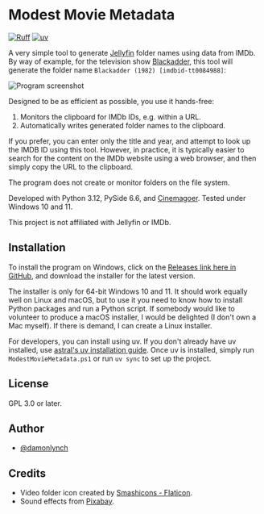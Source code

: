 # Modest Movie Metadata

[![Ruff](https://img.shields.io/endpoint?url=https://raw.githubusercontent.com/astral-sh/ruff/main/assets/badge/v2.json)](https://github.com/astral-sh/ruff)
[![uv](https://img.shields.io/endpoint?url=https://raw.githubusercontent.com/astral-sh/uv/main/assets/badge/v0.json)](https://github.com/astral-sh/uv)

A very simple tool to generate [Jellyfin](https://jellyfin.org/) folder
names using data from IMDb. By way of example, for the television show
[Blackadder](https://www.imdb.com/title/tt0084988/), this tool will
generate the folder name `Blackadder (1982) [imdbid-tt0084988]`:

![Program screenshot](.github/modest-movie-metadata.png)

Designed to be as efficient as possible, you use it hands-free:

1. Monitors the clipboard for IMDb IDs, e.g. within a URL.
2. Automatically writes generated folder names to the clipboard.

If you prefer, you can enter only the title and year, and attempt to look
up the IMDB ID using this tool. However, in practice, it is typically easier to
search for the content on the IMDb website using a web browser, and then simply
copy the URL to the clipboard.

The program does not create or monitor folders on the file system.

Developed with Python 3.12, PySide 6.6, and
[Cinemagoer](https://github.com/cinemagoer/cinemagoer).
Tested under Windows 10 and 11.

This project is not affiliated with Jellyfin or IMDb.

## Installation

To install the program on Windows, click on the
[Releases link here in GitHub](https://github.com/damonlynch/modest-movie-metadata/releases),
and download the installer for the latest version.

The installer is only for 64-bit Windows 10 and 11. It should work equally
well on Linux and macOS, but to use it you need to know how to install Python
packages and run a Python script. If somebody would like to volunteer to
produce a macOS installer, I would be delighted (I don't own a Mac myself).
If there is demand, I can create a Linux installer.  

For developers, you can install using uv. If you don't already have uv
installed, use [astral's uv installation
guide](https://docs.astral.sh/uv/getting-started/installation/). Once uv is installed, simply run `ModestMovieMetadata.ps1` or run `uv sync` to
set up the project.

## License

GPL 3.0 or later.

## Author

- [@damonlynch](https://www.github.com/damonlynch)

## Credits

- Video folder icon created by [Smashicons - Flaticon](https://www.flaticon.com/free-icon/video_6302563).
- Sound effects from [Pixabay](https://pixabay.com/sound-effects/game-ui-sounds-14857/).
